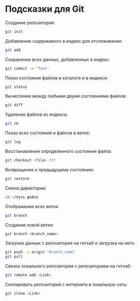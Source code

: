 # Подсказки для Git

Создание репозитория:
```sh
git init
```

Добавление содержимого в индекс для отслеживания:
```sh
git add
```

Сохранение всех данных, добавленных в индекс:
```sh
git commit -m "Text'
```
Показ состояния файлов в каталоге и в индексе:
```sh
git status
```

Вычисление между любыми двумя состояниями файлов:
```sh
git diff
```
Удаление файлов из индекса:
```sh
git rm
```
Показ всех состояний и файлов в ветке:
```sh
git log
```
Восстановление определенного состояния файла:
```sh
git checkout <file> !!!
```
Возвращение к предыдущему состоянию:
```sh
git restore
```
Смена директории:
```sh
cd ~/путь файла
```
Отображение всех веток:
```sh
git branch
```
Создание новой ветки:
```sh
git branch <branch_name>
```
Загрузка данных с репозитория на гитхаб и загрузка на него:
```sh
git push -u origin "branch_name"
git pull
```
Связка локального репозитория с репозиторием на гитхаб:
```sh
git remote add <Link>
```
Скопировать репозиторий с интернета в локальную сеть:
```sh
git clone <Link>
```


